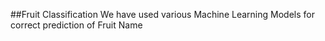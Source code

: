 ##Fruit Classification
We have used various Machine Learning Models for correct prediction of Fruit Name
